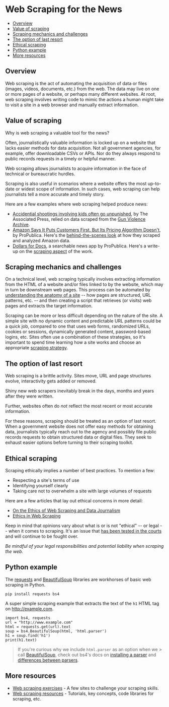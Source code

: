 # Web Scraping for the News

- [Overview](#overview)
- [Value of scraping](#value-of-scraping)
- [Scraping mechanics and challenges](#scraping-mechanics-and-challenges)
- [The option of last resort](#the-option-of-last-resort)
- [Ethical scraping](#ethical-scraping)
- [Python example](#python-example)
- [More resources](#more-resources)

## Overview

Web scraping is the act of automating the acquisition of data or files
(images, videos, documents, etc.) from the web. The data may live on one or more pages of a website, or perhaps many different websites. At root, web scraping involves writing code to mimic the actions a human
might take to visit a site in a web browser and manually extract information.

## Value of scraping

Why is web scraping a valuable tool for the news? 

Often, journalistically valuable information is locked up on a website that lacks easier methods for data acquisition. Not all government agencies, for example, offer downloadable CSVs or APIs. Nor do they always respond to public records requests in a timely or helpful manner.

Web scraping allows journalists to acquire information in the face of technical or bureaucratic hurdles.

Scraping is also useful in scenarios where a website offers the most up-to-date or widest scope of information. In such cases, web scraping can help journalists tell a more accurate and timely story.

Here are a few examples where web scraping helped produce news:

* [Accidential shootings involving kids often go unpunished](https://apnews.com/068e01df18184c9a89cd525331020c91), by The Associated Press, relied on data scraped from the [Gun Violence Archive](https://www.gunviolencearchive.org/).
* [Amazon Says It Puts Customers First. But Its Pricing Algorithm Doesn't](https://www.propublica.org/article/amazon-says-it-puts-customers-first-but-its-pricing-algorithm-doesnt), by ProPublica. Here's the [behind-the-scenes look](https://www.propublica.org/article/how-we-analyzed-amazons-shopping-algorithm) at how they scraped and analyzed Amazon data.
* [Dollars for Docs](https://projects.propublica.org/docdollars), a searchable news app by ProPublica. Here's a write-up on the [scraping aspect](https://www.propublica.org/nerds/scraping-websites) of the work.


## Scraping mechanics and challenges

On a technical level, web scraping typically involves extracting
information from the HTML of a website and/or files linked to by the
website, which may in turn be downstream web pages. This process can be
automated by [understanding the anatomy of a site](101.md#dissecting-a-web-site) -- how pages are
structured, URL patterns, etc. -- and then creating a script
that retrieves (or visits) web pages and extracts the target information.

Scraping can be more or less difficult depending on the nature of the
site. A simple site with no dynamic content and predictable URL patterns could be a quick job, compared to one that uses web forms, randomized URLs, cookies or sessions, dynamically generated content, password-based logins, etc. Sites often use a combination of these strategies, so it's important to spend time learning how a site works and choose an appropriate [scraping strategy](101.md#scraping-strategies).

## The option of last resort

Web scraping is a brittle activity. Sites move, URL
and page structures evolve, interactivity gets added or removed.

Shiny new web scrapers inevitably break in the days, months and years after they were written.

Further, websites often do *not* reflect the most recent or most
accurate information. 

For these reasons, scraping should be treated as an option of last resort. When a government website does not offer easy methods for obtaining data, journalists typically reach out to the agency and possibly file public records requests to obtain structured data or digital files. They seek to exhaust easier options before turning to their scraping toolkit. 

## Ethical scraping

Scraping ethically implies a number of best practices. To mention a few:

* Respecting a site's terms of use
* Identifying yourself clearly
* Taking care not to overwhelm a site with large volumes of requests

Here are a few articles that lay out ethical concerns in more detail:

* [On the Ethics of Web Scraping and Data Journalism](https://gijn.org/2015/08/12/on-the-ethics-of-web-scraping-and-data-journalism/)
* [Ethics in Web Scraping](https://towardsdatascience.com/ethics-in-web-scraping-b96b18136f01)

Keep in mind that opinions vary about what is or is not "ethical" -- or legal -- when it comes to scraping. It's an issue that [has been tested in the courts](https://www.eff.org/deeplinks/2019/09/victory-ruling-hiq-v-linkedin-protects-scraping-public-data) and will continue to be fought over.

*Be mindful of your legal responsibilities and potential liability when scraping the web.*

## Python example

The [requests][] and [BeautifulSoup][] libraries are workhorses of basic web scraping in Python.

[requests]: https://2.python-requests.org/en/master/
[BeautifulSoup]: https://www.crummy.com/software/BeautifulSoup/bs4/doc/

```
pip install requests bs4
```

A super simple scraping example that extracts the text of the `h1` HTML tag on <http://example.com>.

```
import bs4, requests
url = "http://www.example.com"
html = requests.get(url).text
soup = bs4.BeautifulSoup(html, 'html.parser')
h1 = soup.find('h1')
print(h1.text)
```

> If you're curious why we include `html.parser` as an option when we > call [BeautifulSoup][],
> check out bs4's docs on [installing a parser][] and [differences between parsers][].

[BeautifulSoup]: https://beautiful-soup-4.readthedocs.io/en/latest/#beautifulsoup
[installing a parser]: https://beautiful-soup-4.readthedocs.io/en/latest/#installing-a-parser
[differences between parsers]: https://beautiful-soup-4.readthedocs.io/en/latest/#differences-between-parsers


## More resources

- [Web scraping exercises](exercises.md) - A few sites to challenge your scraping skills.
- [Web scraping resources](resources.md) - Tutorials, key concepts, code libraries for scraping, etc.
